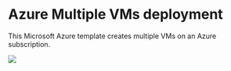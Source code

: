 # Azure Multiple VMs deployment

This Microsoft Azure template creates multiple VMs on an Azure subscription.

<a href="https://portal.azure.com/#create/Microsoft.Template/uri/https%3A%2F%2Fraw.githubusercontent.com%2Fgm9br%2Fmaster%2Fvm-create-multiple-machines%2Fazuredeploy.json" target="_blank"><img src="http://azuredeploy.net/deploybutton.png"/></a>
